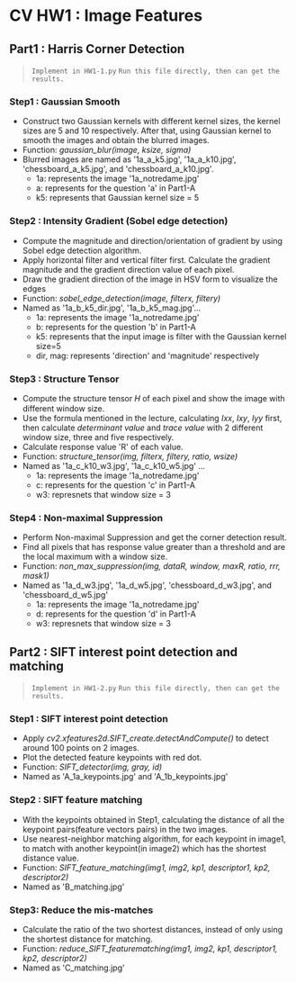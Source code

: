 # CV HW1 : Image Features

## Part1 : Harris Corner Detection
>  `Implement in HW1-1.py`
>  `Run this file directly, then can get the results.`
### Step1 : Gaussian Smooth
* Construct two Gaussian kernels with different kernel sizes, the kernel sizes are 5 and 10 respectively. After that, using Gaussian kernel to smooth the images and obtain the blurred images. 
* Function: *gaussian_blur(image, ksize, sigma)*
* Blurred images are named as '1a_a_k5.jpg', '1a_a_k10.jpg', 'chessboard_a_k5.jpg', and 'chessboard_a_k10.jpg'.
    * 1a: represents the image '1a_notredame.jpg'
    * a: represents for the question 'a' in Part1-A
    * k5: represents that Gaussian kernel size = 5

### Step2 : Intensity Gradient (Sobel edge detection)
* Compute the magnitude and direction/orientation of gradient by using Sobel edge detection algorithm.
* Apply horizontal filter and vertical filter first. Calculate the gradient magnitude and the gradient direction value of each pixel.
* Draw the gradient direction of the image in HSV form to visualize the edges
* Function: *sobel_edge_detection(image, filterx, filtery)*
* Named as '1a_b_k5_dir.jpg', '1a_b_k5_mag.jpg'...
    * 1a: represents the image '1a_notredame.jpg'
    * b: represents for the question 'b' in Part1-A
    * k5: represents that the input image is filter with the Gaussian kernel size=5
    * dir, mag: represents 'direction' and 'magnitude' respectively

### Step3 : Structure Tensor
* Compute the structure tensor 𝐻 of each pixel and show the image with different window size.
* Use the formula mentioned in the lecture, calculating *Ixx*, *Ixy*, *Iyy* first, then calculate *determinant value* and *trace value* with 2 different window size, three and five respectively.
* Calculate response value 'R' of each value.
* Function: *structure_tensor(img, filterx, filtery, ratio, wsize)*
* Named as '1a_c_k10_w3.jpg', '1a_c_k10_w5.jpg' ...
    * 1a: represents the image '1a_notredame.jpg'
    * c: represents for the question 'c' in Part1-A
    * w3: represnets that window size = 3

### Step4 : Non-maximal Suppression
* Perform Non-maximal Suppression and get the corner detection result.
* Find all pixels that has response value greater than a threshold and are the local maximum with a window size.
* Function: *non_max_suppression(img, dataR, window, maxR, ratio, rrr, mask1)*
* Named as '1a_d_w3.jpg', '1a_d_w5.jpg', 'chessboard_d_w3.jpg', and 'chessboard_d_w5.jpg'
    * 1a: represents the image '1a_notredame.jpg'
    * d: represents for the question 'd' in Part1-A
    * w3: represnets that window size = 3


## Part2 : SIFT interest point detection and matching
>  `Implement in HW1-2.py`
>  `Run this file directly, then can get the results.`
### Step1 : SIFT interest point detection
* Apply *cv2.xfeatures2d.SIFT_create.detectAndCompute()* to detect around 100 points on 2 images.
* Plot the detected feature keypoints with red dot.
* Function: *SIFT_detector(img, gray, id)*
* Named as 'A_1a_keypoints.jpg' and 'A_1b_keypoints.jpg'

### Step2 : SIFT feature matching
* With the keypoints obtained in Step1, calculating the distance of all the keypoint pairs(feature vectors pairs) in the two images.
* Use nearest-neighbor matching algorithm, for each keypoint in image1, to match with another keypoint(in image2) which has the shortest distance value.
* Function: *SIFT_feature_matching(img1, img2, kp1, descriptor1, kp2, descriptor2)*
* Named as 'B_matching.jpg'

### Step3: Reduce the mis-matches
* Calculate the ratio of the two shortest distances, instead of only using the shortest distance for matching.
* Function: *reduce_SIFT_featurematching(img1, img2, kp1, descriptor1, kp2, descriptor2)*
* Named as 'C_matching.jpg'